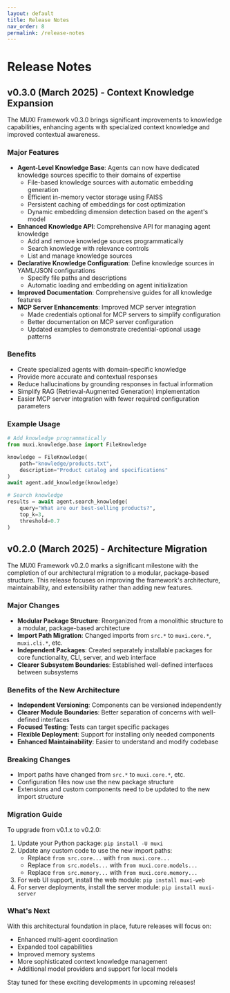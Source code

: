 ```yaml
---
layout: default
title: Release Notes
nav_order: 8
permalink: /release-notes
---
```


# Release Notes

## v0.3.0 (March 2025) - Context Knowledge Expansion

The MUXI Framework v0.3.0 brings significant improvements to knowledge capabilities, enhancing agents with specialized context knowledge and improved contextual awareness.

### Major Features

- **Agent-Level Knowledge Base**: Agents can now have dedicated knowledge sources specific to their domains of expertise
  - File-based knowledge sources with automatic embedding generation
  - Efficient in-memory vector storage using FAISS
  - Persistent caching of embeddings for cost optimization
  - Dynamic embedding dimension detection based on the agent's model
- **Enhanced Knowledge API**: Comprehensive API for managing agent knowledge
  - Add and remove knowledge sources programmatically
  - Search knowledge with relevance controls
  - List and manage knowledge sources
- **Declarative Knowledge Configuration**: Define knowledge sources in YAML/JSON configurations
  - Specify file paths and descriptions
  - Automatic loading and embedding on agent initialization
- **Improved Documentation**: Comprehensive guides for all knowledge features
- **MCP Server Enhancements**: Improved MCP server integration
  - Made credentials optional for MCP servers to simplify configuration
  - Better documentation on MCP server configuration
  - Updated examples to demonstrate credential-optional usage patterns

### Benefits

- Create specialized agents with domain-specific knowledge
- Provide more accurate and contextual responses
- Reduce hallucinations by grounding responses in factual information
- Simplify RAG (Retrieval-Augmented Generation) implementation
- Easier MCP server integration with fewer required configuration parameters

### Example Usage

```python
# Add knowledge programmatically
from muxi.knowledge.base import FileKnowledge

knowledge = FileKnowledge(
    path="knowledge/products.txt",
    description="Product catalog and specifications"
)
await agent.add_knowledge(knowledge)

# Search knowledge
results = await agent.search_knowledge(
    query="What are our best-selling products?",
    top_k=3,
    threshold=0.7
)
```

## v0.2.0 (March 2025) - Architecture Migration

The MUXI Framework v0.2.0 marks a significant milestone with the completion of our architectural migration to a modular, package-based structure. This release focuses on improving the framework's architecture, maintainability, and extensibility rather than adding new features.

### Major Changes

- **Modular Package Structure**: Reorganized from a monolithic structure to a modular, package-based architecture
- **Import Path Migration**: Changed imports from `src.*` to `muxi.core.*`, `muxi.cli.*`, etc.
- **Independent Packages**: Created separately installable packages for core functionality, CLI, server, and web interface
- **Clearer Subsystem Boundaries**: Established well-defined interfaces between subsystems

### Benefits of the New Architecture

- **Independent Versioning**: Components can be versioned independently
- **Clearer Module Boundaries**: Better separation of concerns with well-defined interfaces
- **Focused Testing**: Tests can target specific packages
- **Flexible Deployment**: Support for installing only needed components
- **Enhanced Maintainability**: Easier to understand and modify codebase

### Breaking Changes

- Import paths have changed from `src.*` to `muxi.core.*`, etc.
- Configuration files now use the new package structure
- Extensions and custom components need to be updated to the new import structure

### Migration Guide

To upgrade from v0.1.x to v0.2.0:

1. Update your Python package: `pip install -U muxi`
2. Update any custom code to use the new import paths:
   - Replace `from src.core...` with `from muxi.core...`
   - Replace `from src.models...` with `from muxi.core.models...`
   - Replace `from src.memory...` with `from muxi.core.memory...`
3. For web UI support, install the web module: `pip install muxi-web`
4. For server deployments, install the server module: `pip install muxi-server`

### What's Next

With this architectural foundation in place, future releases will focus on:

- Enhanced multi-agent coordination
- Expanded tool capabilities
- Improved memory systems
- More sophisticated context knowledge management
- Additional model providers and support for local models

Stay tuned for these exciting developments in upcoming releases!
